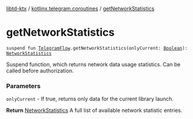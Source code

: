[libtd-ktx](../index.md) / [kotlinx.telegram.coroutines](index.md) / [getNetworkStatistics](./get-network-statistics.md)

# getNetworkStatistics

`suspend fun `[`TelegramFlow`](../kotlinx.telegram.core/-telegram-flow/index.md)`.getNetworkStatistics(onlyCurrent: `[`Boolean`](https://kotlinlang.org/api/latest/jvm/stdlib/kotlin/-boolean/index.html)`): `[`NetworkStatistics`](https://tdlibx.github.io/td/docs/org/drinkless/td/libcore/telegram/TdApi/NetworkStatistics.html)

Suspend function, which returns network data usage statistics. Can be called before
authorization.

### Parameters

`onlyCurrent` - If true, returns only data for the current library launch.

**Return**
[NetworkStatistics](https://tdlibx.github.io/td/docs/org/drinkless/td/libcore/telegram/TdApi/NetworkStatistics.html) A full list of available network statistic entries.

